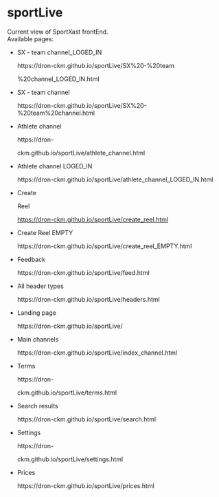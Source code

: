 # sportLive

Current view of SportXast frontEnd. </br>
Available pages:</br>
<ul>
<li>
<p>SX - team channel_LOGED_IN</p>
<a>https://dron-ckm.github.io/sportLive/SX%20-%20team

%20channel_LOGED_IN.html</a>
</li>
<li>
<p>SX - team channel</p>
https://dron-ckm.github.io/sportLive/SX%20-%20team%20channel.html
</li>
<li>
<p>Athlete channel</p>
https://dron-

ckm.github.io/sportLive/athlete_channel.html
</li>
<li>
<p>Athlete channel LOGED_IN</p>
https://dron-ckm.github.io/sportLive/athlete_channel_LOGED_IN.html
</li>
<li>
<p>Create 

Reel</p>
https://dron-ckm.github.io/sportLive/create_reel.html
</li>
<li>
<p>Create Reel EMPTY</p>
https://dron-ckm.github.io/sportLive/create_reel_EMPTY.html
</li>
<li>
<p>Feedback</p>
https://dron-ckm.github.io/sportLive/feed.html
</li>
<li>
<p>All header types</p>
https://dron-ckm.github.io/sportLive/headers.html
</li>
<li>
<p>Landing page</p>
https://dron-ckm.github.io/sportLive/
</li>
<li>
<p>Main channels</p>
https://dron-ckm.github.io/sportLive/index_channel.html
</li>
<li>
<p>Terms</p>
https://dron-

ckm.github.io/sportLive/terms.html
</li>
<li>
<p>Search results</p>
https://dron-ckm.github.io/sportLive/search.html
</li>
<li>
<p>Settings</p>
https://dron-

ckm.github.io/sportLive/settings.html
</li>
<li>
<p>Prices</p>
https://dron-ckm.github.io/sportLive/prices.html
</li>
</ul>

